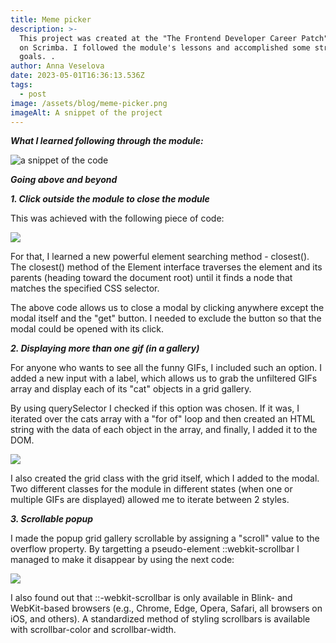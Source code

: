 ```yaml
---
title: Meme picker
description: >-
  This project was created at the "The Frontend Developer Career Patch" course
  on Scrimba. I followed the module's lessons and accomplished some stretch
  goals. .
author: Anna Veselova
date: 2023-05-01T16:36:13.536Z
tags:
  - post
image: /assets/blog/meme-picker.png
imageAlt: A snippet of the project
---
```


_**What I learned following through the module:**_

![a snippet of the code](/assets/blog/meme-recap.png)

**_Going above and beyond_**

**_1. Click outside the module to close the module_**

This was achieved with the following piece of code:

![](/assets/blog/meme-code.png)

For that, I learned a new powerful element searching method - closest(). The closest() method of the Element interface traverses the element and its parents (heading toward the document root) until it finds a node that matches the specified CSS selector.

The above code allows us to close a modal by clicking anywhere except the modal itself and the "get" button. I needed to exclude the button so that the modal could be opened with its click.

_**2. Displaying more than one gif (in a gallery)**_

For anyone who wants to see all the funny GIFs, I included such an option. I added a new input with a label, which allows us to grab the unfiltered GIFs array and display each of its "cat" objects in a grid gallery.

By using querySelector I checked if this option was chosen. If it was, I iterated over the cats array with a "for of" loop and then created an HTML string with the data of each object in the array, and finally, I added it to the DOM.

![](/assets/blog/meme-code-2.png)

I also created the grid class with the grid itself, which I added to the modal. Two different classes for the module in different states (when one or multiple GIFs are displayed) allowed me to iterate between 2 styles.

**_3. Scrollable popup_**

I made the popup grid gallery scrollable by assigning a "scroll" value to the overflow property. By targetting a pseudo-element ::webkit-scrollbar I managed to make it disappear by using the next code:

![](/assets/blog/meme-code-3.png)

I also found out that ::-webkit-scrollbar is only available in Blink- and WebKit-based browsers (e.g., Chrome, Edge, Opera, Safari, all browsers on iOS, and others). A standardized method of styling scrollbars is available with scrollbar-color and scrollbar-width.
